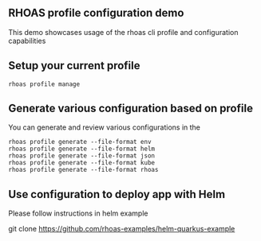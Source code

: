 ## RHOAS profile configuration demo

This demo showcases usage of the rhoas cli profile and configuration capabilities

## Setup your current profile

```
rhoas profile manage
```

## Generate various configuration based on profile

You can generate and review various configurations in the 

```
rhoas profile generate --file-format env  
rhoas profile generate --file-format helm 
rhoas profile generate --file-format json 
rhoas profile generate --file-format kube
rhoas profile generate --file-format rhoas
```

## Use configuration to deploy app with Helm

Please follow instructions in helm example

git clone https://github.com/rhoas-examples/helm-quarkus-example

